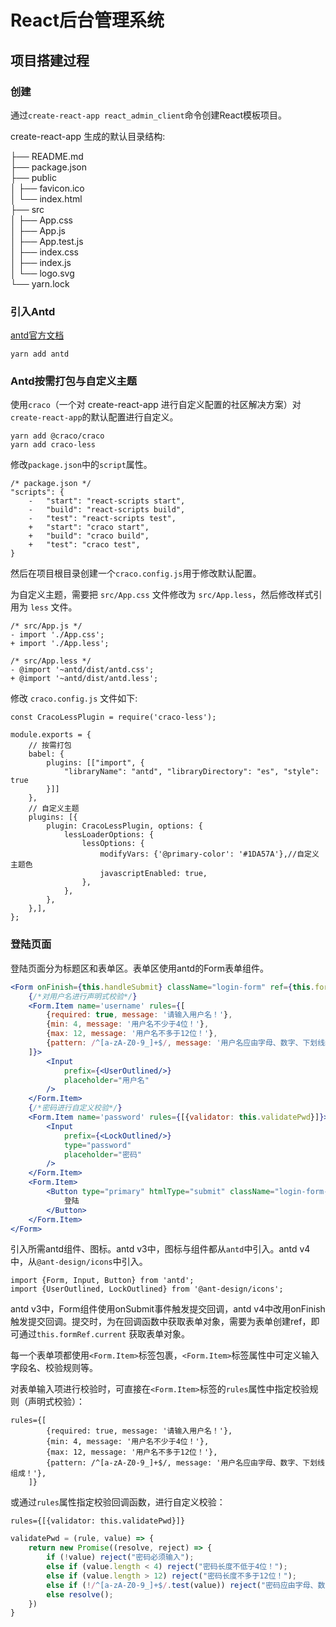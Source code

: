 # React后台管理系统

## 项目搭建过程

### 创建

通过`create-react-app react_admin_client`命令创建React模板项目。

create-react-app 生成的默认目录结构:

├── README.md  
├── package.json  
├── public  
│ ├── favicon.ico  
│ └── index.html  
├── src  
│ ├── App.css  
│ ├── App.js  
│ ├── App.test.js  
│ ├── index.css  
│ ├── index.js  
│ └── logo.svg  
└── yarn.lock

### 引入Antd

[antd官方文档](https://ant.design/index-cn)

```
yarn add antd
```

### Antd按需打包与自定义主题

使用`craco`（一个对 create-react-app 进行自定义配置的社区解决方案）对`create-react-app`的默认配置进行自定义。

```
yarn add @craco/craco
yarn add craco-less
```

修改`package.json`中的`script`属性。

```
/* package.json */
"scripts": {
    -   "start": "react-scripts start",
    -   "build": "react-scripts build",
    -   "test": "react-scripts test",
    +   "start": "craco start",
    +   "build": "craco build",
    +   "test": "craco test",
}
```

然后在项目根目录创建一个`craco.config.js`用于修改默认配置。

为自定义主题，需要把 `src/App.css` 文件修改为 `src/App.less`，然后修改样式引用为 `less` 文件。

```
/* src/App.js */
- import './App.css';
+ import './App.less';
```

```
/* src/App.less */
- @import '~antd/dist/antd.css';
+ @import '~antd/dist/antd.less';
```

修改 `craco.config.js` 文件如下:

```
const CracoLessPlugin = require('craco-less');

module.exports = {
    // 按需打包
    babel: {
        plugins: [["import", {
            "libraryName": "antd", "libraryDirectory": "es", "style": true
        }]]
    },
    // 自定义主题
    plugins: [{
        plugin: CracoLessPlugin, options: {
            lessLoaderOptions: {
                lessOptions: {
                    modifyVars: {'@primary-color': '#1DA57A'},//自定义主题色
                    javascriptEnabled: true,
                },
            },
        },
    },],
};
```

### 登陆页面

登陆页面分为标题区和表单区。表单区使用antd的Form表单组件。

```jsx
<Form onFinish={this.handleSubmit} className="login-form" ref={this.formRef}>
    {/*对用户名进行声明式校验*/}
    <Form.Item name='username' rules={[
        {required: true, message: '请输入用户名！'},
        {min: 4, message: '用户名不少于4位！'},
        {max: 12, message: '用户名不多于12位！'},
        {pattern: /^[a-zA-Z0-9_]+$/, message: '用户名应由字母、数字、下划线组成！'},
    ]}>
        <Input
            prefix={<UserOutlined/>}
            placeholder="用户名"
        />
    </Form.Item>
    {/*密码进行自定义校验*/}
    <Form.Item name='password' rules={[{validator: this.validatePwd}]}>
        <Input
            prefix={<LockOutlined/>}
            type="password"
            placeholder="密码"
        />
    </Form.Item>
    <Form.Item>
        <Button type="primary" htmlType="submit" className="login-form-button">
            登陆
        </Button>
    </Form.Item>
</Form>
```

引入所需antd组件、图标。antd v3中，图标与组件都从`antd`中引入。antd v4中，从`@ant-design/icons`中引入。

```
import {Form, Input, Button} from 'antd';
import {UserOutlined, LockOutlined} from '@ant-design/icons';
```

antd v3中，Form组件使用onSubmit事件触发提交回调，antd v4中改用onFinish触发提交回调。提交时，为在回调函数中获取表单对象，需要为表单创建ref，即可通过`this.formRef.current`
获取表单对象。

每一个表单项都使用`<Form.Item>`标签包裹，`<Form.Item>`标签属性中可定义输入字段名、校验规则等。

对表单输入项进行校验时，可直接在`<Form.Item>`标签的`rules`属性中指定校验规则（声明式校验）：

```
rules={[
        {required: true, message: '请输入用户名！'},
        {min: 4, message: '用户名不少于4位！'},
        {max: 12, message: '用户名不多于12位！'},
        {pattern: /^[a-zA-Z0-9_]+$/, message: '用户名应由字母、数字、下划线组成！'},
    ]}
```

或通过`rules`属性指定校验回调函数，进行自定义校验：

```
rules={[{validator: this.validatePwd}]}
```

```jsx
validatePwd = (rule, value) => {
    return new Promise((resolve, reject) => {
        if (!value) reject("密码必须输入");
        else if (value.length < 4) reject("密码长度不低于4位！");
        else if (value.length > 12) reject("密码长度不多于12位！");
        else if (!/^[a-zA-Z0-9_]+$/.test(value)) reject("密码应由字母、数字、下划线组成!");
        else resolve();
    })
}
```
